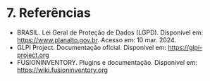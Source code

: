 # 7. Referências

- BRASIL. Lei Geral de Proteção de Dados (LGPD). Disponível em: https://www.planalto.gov.br. Acesso em: 10 mar. 2024.
- GLPI Project. Documentação oficial. Disponível em: https://glpi-project.org
- FUSIONINVENTORY. Plugins e documentação. Disponível em: https://wiki.fusioninventory.org

